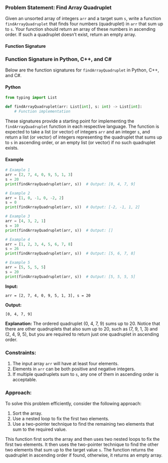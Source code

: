 ### Problem Statement: Find Array Quadruplet

Given an unsorted array of integers `arr` and a target sum `s`, write a function `findArrayQuadruplet` that finds four numbers (quadruplet) in `arr` that sum up to `s`. Your function should return an array of these numbers in ascending order. If such a quadruplet doesn’t exist, return an empty array.

#### Function Signature
### Function Signature in Python, C++, and C#

Below are the function signatures for `findArrayQuadruplet` in Python, C++, and C#.

#### Python
```python
from typing import List

def findArrayQuadruplet(arr: List[int], s: int) -> List[int]:
    # Function implementation
```

These signatures provide a starting point for implementing the `findArrayQuadruplet` function in each respective language. The function is expected to take a list (or vector) of integers `arr` and an integer `s`, and return a list (or vector) of integers representing the quadruplet that sums up to `s` in ascending order, or an empty list (or vector) if no such quadruplet exists.

#### Example

```python
# Example 1
arr = [2, 7, 4, 0, 9, 5, 1, 3]
s = 20
print(findArrayQuadruplet(arr, s))  # Output: [0, 4, 7, 9]

# Example 2
arr = [1, 0, -1, 0, -2, 2]
s = 0
print(findArrayQuadruplet(arr, s))  # Output: [-2, -1, 1, 2]

# Example 3
arr = [4, 3, 2, 1]
s = 10
print(findArrayQuadruplet(arr, s))  # Output: []

# Example 4
arr = [1, 2, 3, 4, 5, 6, 7, 8]
s = 26
print(findArrayQuadruplet(arr, s))  # Output: [5, 6, 7, 8]

# Example 5
arr = [5, 5, 5, 5]
s = 20
print(findArrayQuadruplet(arr, s))  # Output: [5, 5, 5, 5]
```

**Input:**
```plaintext
arr = [2, 7, 4, 0, 9, 5, 1, 3], s = 20
```

**Output:**
```plaintext
[0, 4, 7, 9]
```

**Explanation:**
The ordered quadruplet (0, 4, 7, 9) sums up to 20. Notice that there are other quadruplets that also sum up to 20, such as (7, 9, 1, 3) and (2, 4, 9, 5), but you are required to return just one quadruplet in ascending order.

### Constraints:
1. The input array `arr` will have at least four elements.
2. Elements in `arr` can be both positive and negative integers.
3. If multiple quadruplets sum to `s`, any one of them in ascending order is acceptable.

### Approach:
To solve this problem efficiently, consider the following approach:
1. Sort the array.
2. Use a nested loop to fix the first two elements.
3. Use a two-pointer technique to find the remaining two elements that sum to the required value.

This function first sorts the array and then uses two nested loops to fix the first two elements. It then uses the two-pointer technique to find the other two elements that sum up to the target value `s`. The function returns the quadruplet in ascending order if found, otherwise, it returns an empty array.
